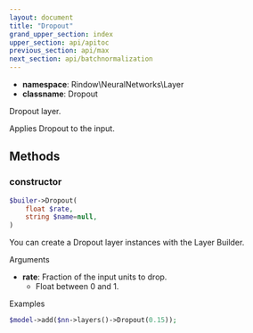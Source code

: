 ```yaml
---
layout: document
title: "Dropout"
grand_upper_section: index
upper_section: api/apitoc
previous_section: api/max
next_section: api/batchnormalization
---
```


- **namespace**: Rindow\NeuralNetworks\Layer
- **classname**: Dropout

Dropout layer.

Applies Dropout to the input.

Methods
-------

### constructor
```php
$builer->Dropout(
    float $rate,
    string $name=null,
)
```
You can create a Dropout layer instances with the Layer Builder.

Arguments

- **rate**: Fraction of the input units to drop.
    - Float between 0 and 1.

Examples

```php
$model->add($nn->layers()->Dropout(0.15));
```
